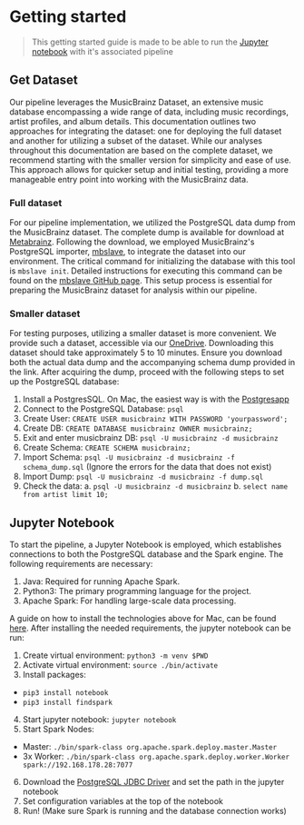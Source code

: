# Getting started

> This getting started guide is made to be able to run the [Jupyter notebook](../notebooks/spark.ipynb) with it's associated pipeline

## Get Dataset

Our pipeline leverages the MusicBrainz Dataset, an extensive music database encompassing a wide range of data, including music recordings, artist profiles, and album details. This documentation outlines two approaches for integrating the dataset: one for deploying the full dataset and another for utilizing a subset of the dataset. While our analyses throughout this documentation are based on the complete dataset, we recommend starting with the smaller version for simplicity and ease of use. This approach allows for quicker setup and initial testing, providing a more manageable entry point into working with the MusicBrainz data.

### Full dataset

For our pipeline implementation, we utilized the PostgreSQL data dump from the MusicBrainz dataset. The complete dump is available for download at [Metabrainz](https://metabrainz.org/datasets/postgres-dumps#musicbrainz). Following the download, we employed MusicBrainz's PostgreSQL importer, [mbslave](https://github.com/acoustid/mbslave#database-setup), to integrate the dataset into our environment. The critical command for initializing the database with this tool is `mbslave init`. Detailed instructions for executing this command can be found on the [mbslave GitHub page](https://github.com/acoustid/mbslave#database-setup). This setup process is essential for preparing the MusicBrainz dataset for analysis within our pipeline.

### Smaller dataset

For testing purposes, utilizing a smaller dataset is more convenient. We provide such a dataset, accessible via our [OneDrive](https://1drv.ms/f/s!AqG36zRZC6b8kE_cVyJCYsaPgnTE?e=EFnXUW). Downloading this dataset should take approximately 5 to 10 minutes. Ensure you download both the actual data dump and the accompanying schema dump provided in the link. After acquiring the dump, proceed with the following steps to set up the PostgreSQL database:

1. Install a PostgresSQL. On Mac, the easiest way is with the [Postgresapp](https://postgresapp.com/) 
2. Connect to the PostgreSQL Database: `psql`
3. Create User: `CREATE USER musicbrainz WITH PASSWORD 'yourpassword';`
4. Create DB: `CREATE DATABASE musicbrainz OWNER musicbrainz;`
5. Exit and enter musicbrainz DB: `psql -U musicbrainz -d musicbrainz`
6. Create Schema: `CREATE SCHEMA musicbrainz;`
7. Import Schema: `psql -U musicbrainz -d musicbrainz -f schema_dump.sql` (Ignore the errors for the data that does not exist)
8. Import Dump: `psql -U musicbrainz -d musicbrainz -f dump.sql`
9. Check the data:
    a. `psql -U musicbrainz -d musicbrainz`
    b. `select name from artist limit 10;`

## Jupyter Notebook

To start the pipeline, a Jupyter Notebook is employed, which establishes connections to both the PostgreSQL database and the Spark engine. The following requirements are necessary:

1. Java: Required for running Apache Spark.
1. Python3: The primary programming language for the project.
1. Apache Spark: For handling large-scale data processing. 

A guide on how to install the technologies above for Mac, can be found [here](https://gist.github.com/daniel-vera-g/2c3deb6f7c0574698ac5c32a4d9913ca). After installing the needed requirements, the jupyter notebook can be run:

1. Create virtual environment: `python3 -m venv $PWD`
2. Activate virtual environment: `source ./bin/activate`
3. Install packages:
  - `pip3 install notebook`
  - `pip3 install findspark`
4. Start jupyter notebook: `jupyter notebook`
5. Start Spark Nodes:
  - Master: `./bin/spark-class org.apache.spark.deploy.master.Master`
  - 3x Worker: `./bin/spark-class org.apache.spark.deploy.worker.Worker spark://192.168.178.28:7077`
6. Download the [PostgreSQL JDBC Driver](https://jdbc.postgresql.org/) and set the path in the jupyter notebook
7. Set configuration variables at the top of the notebook
8. Run! (Make sure Spark is running and the database connection works)
